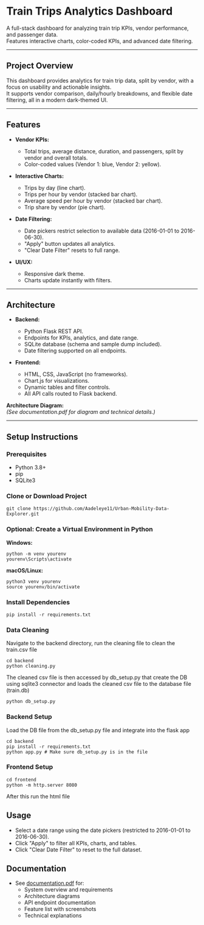 # Train Trips Analytics Dashboard

A full-stack dashboard for analyzing train trip KPIs, vendor performance, and passenger data.  
Features interactive charts, color-coded KPIs, and advanced date filtering.

---

## Project Overview

This dashboard provides analytics for train trip data, split by vendor, with a focus on usability and actionable insights.  
It supports vendor comparison, daily/hourly breakdowns, and flexible date filtering, all in a modern dark-themed UI.

---

## Features

- **Vendor KPIs:**  
  - Total trips, average distance, duration, and passengers, split by vendor and overall totals.
  - Color-coded values (Vendor 1: blue, Vendor 2: yellow).

- **Interactive Charts:**  
  - Trips by day (line chart).
  - Trips per hour by vendor (stacked bar chart).
  - Average speed per hour by vendor (stacked bar chart).
  - Trip share by vendor (pie chart).

- **Date Filtering:**  
  - Date pickers restrict selection to available data (2016-01-01 to 2016-06-30).
  - "Apply" button updates all analytics.
  - "Clear Date Filter" resets to full range.

- **UI/UX:**  
  - Responsive dark theme.
  - Charts update instantly with filters.

---

## Architecture

- **Backend:**  
  - Python Flask REST API.
  - Endpoints for KPIs, analytics, and date range.
  - SQLite database (schema and sample dump included).
  - Date filtering supported on all endpoints.

- **Frontend:**  
  - HTML, CSS, JavaScript (no frameworks).
  - Chart.js for visualizations.
  - Dynamic tables and filter controls.
  - All API calls routed to Flask backend.

**Architecture Diagram:**  
*(See documentation.pdf for diagram and technical details.)*

---

## Setup Instructions

### Prerequisites

- Python 3.8+
- pip
- SQLite3

### Clone or Download Project
```
git clone https://github.com/Aadeleye11/Urban-Mobility-Data-Explorer.git
```

### Optional: Create a Virtual Environment in Python
**Windows:**
```
python -m venv yourenv
yourenv\Scripts\activate
```

**macOS/Linux:**
```
python3 venv yourenv
source yourenv/bin/activate
```

### Install Dependencies
```
pip install -r requirements.txt
```

### Data Cleaning

Navigate to the backend directory, run the cleaning file to clean the train.csv file
```
cd backend
python cleaning.py
```

The cleaned csv file is then accessed by db_setup.py that create the DB using sqlite3 connector and loads the cleaned csv file to the database file (train.db)
```
python db_setup.py
```

### Backend Setup
Load the DB file from the db_setup.py file and integrate into the flask app
```
cd backend
pip install -r requirements.txt
python app.py # Make sure db_setup.py is in the file
```

### Frontend Setup

```
cd frontend
python -m http.server 8080
```
After this run the html file 

## Usage

- Select a date range using the date pickers (restricted to 2016-01-01 to 2016-06-30).
- Click "Apply" to filter all KPIs, charts, and tables.
- Click "Clear Date Filter" to reset to the full dataset.


## Documentation

- See [documentation.pdf](documentation.pdf) for:
  - System overview and requirements
  - Architecture diagrams
  - API endpoint documentation
  - Feature list with screenshots
  - Technical explanations


